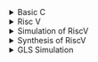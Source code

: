 <details>
<summary> Basic C </summary>

    sudo apt install leafpad
    leafpad sum1ton.c &
    gcc sum1ton.c
    ./a.out

Here is C programe for sum 1 to n in leafpad editor
![image](https://github.com/saivardhan3333/VSD-HD/assets/60193705/a0906edc-a651-40f1-892c-08e46596e711)

Output of the above code
![image](https://github.com/saivardhan3333/VSD-HD/assets/60193705/f542d1a0-d210-4275-90f8-fcc586f47851)

</details>

<details>
<summary>Risc V</summary>

Below are steps to compile the code in RISC V

        cat sum1ton.c
        riscv64-unknown-elf-gcc -O1 -mabi=lp64 -march=rv64i -o sum1ton.o sum1ton.c
        ls -ltr sum1ton.o
![image](https://github.com/saivardhan3333/VSD-HD/assets/60193705/d922627f-cd59-4170-b247-a2456a2173c8)

The Assembly Language code of our C code is displayed using below commands

        riscv64-unknown-elf-objdump -d sum1ton.o
        riscv64-unknown-elf-objdump -d sum1ton.o | less
        /main
The main function's instruction count with -O1 optimisation is 14
![image](https://github.com/saivardhan3333/VSD-HD/assets/60193705/0dfaa38c-ea8c-4383-86b7-1605e30df995)

        riscv64-unknown-elf-gcc -Ofast -mabi=lp64 -march=rv64i -o sum1ton.o sum1ton.c
        riscv64-unknown-elf-objdump -d sum1ton.o | less
        /main
Using -Ofast Optimization number of instructions are reduced to 11
![image](https://github.com/saivardhan3333/VSD-HD/assets/60193705/15796d57-7b9f-47d9-a34d-4f77f25d6afa)
</details>

<details>
<summary>Simulation of RiscV</summary>
    
![image](https://github.com/saivardhan3333/VSD-HD/assets/60193705/204ea012-ac5d-4f8d-b898-562cebf0a373)

    iverilog rv32i.v rv32i_tb.v
    ./a.out
    gtkwave rv32i.vsd
> From rv32i.v design we can observe that the designers of this code has hard coded the instrcutions.Below fig shows the instructions
![image](https://github.com/saivardhan3333/VSD-HD/assets/60193705/12a94d34-ca23-4fed-b190-58c3daf73c96)

All Outputs of an instructions are shown in next cycle
> ADD R6, R2, R1

As we can observe that value stored in registers are 1 and 2 and the output in next cycle is 3. Instruction is stored in location of 32'h02208300
![image](https://github.com/saivardhan3333/VSD-HD/assets/60193705/eb3ff81f-844e-4e71-92c9-ebc19bf30742)

> SUB R7, R1, R2

Values stored in registers are 1 and 2, output = -1
![image](https://github.com/saivardhan3333/VSD-HD/assets/60193705/6f28f18a-84e4-4264-93af-21db6b3a8f7d)

> OR R9, R2, R5

Value1  = 2(0010), Value2 = 5(0101), Output = 7(0111)
![image](https://github.com/saivardhan3333/VSD-HD/assets/60193705/1f3295ca-78c0-417a-8e04-f5164308a395)

> SLT R1, R2, R4

r1 is the destination register that sets to 1, if r2 is less than r4, else 0 if r2 is greater than r4.
![image](https://github.com/saivardhan3333/VSD-HD/assets/60193705/d707d4ee-2c27-403d-9c4a-86d5b7a72aad)


> ADDI R12, R4, 5

The add immediate (ADDI) instruction is used to add integers between a register and an immediate (constant) value. A destination register holds the outcome.
Value1 = R4(4), Value2 = 5, Output = 9
![image](https://github.com/saivardhan3333/VSD-HD/assets/60193705/b69d921c-f645-4129-93bd-fd1c8f58de32)

> BEQ R0, R0, 15

BEQ stands for "Branch if Equal". BEQ checks if the value in a register named r0 is equal to itself (r0 == r0). If it is, the program jumps ahead by 15 instructions. Otherwise, it continues to the next instruction, like normal.
from figure R0 is same, so it increases the PC by 15, Output = 25
![image](https://github.com/saivardhan3333/VSD-HD/assets/60193705/0386659b-43ec-43a8-a1ab-5d90310b6554)

> BNE R0, R1, 20

BNE stands for "Branch if Not Equal". BNE checks if the value in register r0 is different from the value in register r1 (r0 != r1). If the values in r0 and r1 are not equal, the program jumps ahead by 20 instructions. This means the program skips the next 19 instructions.
If the values in r0 and r1 are equal, the program continues normally to the next instruction in sequence (PC + 4).
![image](https://github.com/saivardhan3333/VSD-HD/assets/60193705/7bafb4e9-0caa-4105-ac95-f63eddaf975a)

</details>

<details>
<Summary>Synthesis of RiscV</Summary>

    yosys
    read_liberty -lib ../lib/sky130_fd_sc_hd__tt_025C_1v80.lib
    read_verilog rv32i.v
    synth -top rv32i
    abc -liberty ../lib/sky130_fd_sc_hd__tt_025C_1v80.lib
    clean
    flatten
    write_verilog  -noattr rv32i_synth.v
rv32i_synth file is generated as we can see in below figure
![image](https://github.com/saivardhan3333/VSD-HD/assets/60193705/1b8ca17e-b148-4db1-b616-121dbd8228d4)

</details>

<details>
    <summary> GLS Simulation </summary>

    iverilog ../my_lib/verilog_model/primitives.v ../my_lib/verilog_model/sky130_fd_sc_hd.v         rv32i_synth.v rv32i_tb.v
    ./a.out
    gtkwave rv32i.vcd
The output waveform for the RTL design file and the gtkwave output for the netlist must match perfectly. We used the same testbench and compared the waveforms because the netlist and design code have the same set of inputs and outputs.

Below we can observe
> ADD R6, R2, R1 and SUB R7, R1, R2
![image](https://github.com/saivardhan3333/VSD-HD/assets/60193705/96ca79bb-0b78-4870-bdaf-4395949dad7f)

> OR R9, R2, R5
![image](https://github.com/saivardhan3333/VSD-HD/assets/60193705/df266ba6-83d4-42f7-9b2d-516849e1c690)

</details>
     

        

        
